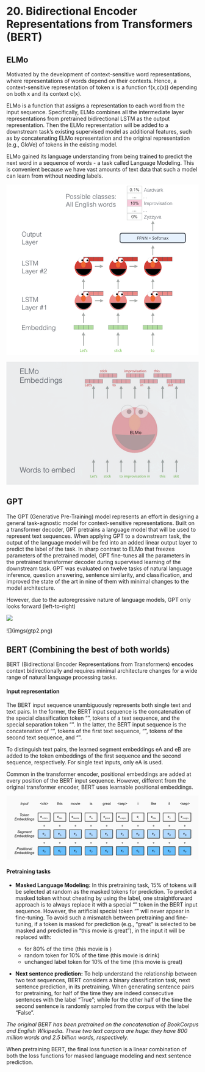 # 20. Bidirectional Encoder Representations from Transformers (BERT)

## ELMo
Motivated by the development of context-sensitive word representations, where representations of words depend on their contexts. Hence, a context-sensitive representation of token x is a function f(x,c(x)) depending on both x and its context c(x). 

ELMo is a function that assigns a representation to each word from the input sequence. Specifically, ELMo combines all the intermediate layer representations from pretrained bidirectional LSTM as the output representation. Then the ELMo representation will be added to a downstream task’s existing supervised model as additional features, such as by concatenating ELMo representation and the original representation (e.g., GloVe) of tokens in the existing model.

ELMo gained its language understanding from being trained to predict the next word in a sequence of words - a task called Language Modeling. This is convenient because we have vast amounts of text data that such a model can learn from without needing labels.

![](imgs/elmo.png)

![](imgs/elmo2.png)

## GPT
The GPT (Generative Pre-Training) model represents an effort in designing a general task-agnostic model for context-sensitive representations. Built on a transformer decoder, GPT pretrains a language model that will be used to represent text sequences. When applying GPT to a downstream task, the output of the language model will be fed into an added linear output layer to predict the label of the task. In sharp contrast to ELMo that freezes parameters of the pretrained model, GPT fine-tunes all the parameters in the pretrained transformer decoder during supervised learning of the downstream task. GPT was evaluated on twelve tasks of natural language inference, question answering, sentence similarity, and classification, and improved the state of the art in nine of them with minimal changes to the model architecture.

However, due to the autoregressive nature of language models, GPT only looks forward (left-to-right)

![](imgs/gtp.png)

![](imgs(gtp2.png)

## BERT (Combining the best of both worlds)
BERT (Bidirectional Encoder Representations from Transformers) encodes context bidirectionally and requires minimal architecture changes for a wide range of natural language processing tasks.

#### Input representation
The BERT input sequence unambiguously represents both single text and text pairs. In the former, the BERT input sequence is the concatenation of the special classification token “<cls>”, tokens of a text sequence, and the special separation token “<sep>”. In the latter, the BERT input sequence is the concatenation of “<cls>”, tokens of the first text sequence, “<sep>”, tokens of the second text sequence, and “<sep>”.

To distinguish text pairs, the learned segment embeddings eA and eB are added to the token embeddings of the first sequence and the second sequence, respectively. For single text inputs, only eA is used.

Common in the transformer encoder, positional embeddings are added at every position of the BERT input sequence. However, different from the original transformer encoder, BERT uses learnable positional embeddings.

![](imgs/input.png)

#### Pretraining tasks

* **Masked Language Modeling:** In this pretraining task, 15% of tokens will be selected at random as the masked tokens for prediction. To predict a masked token without cheating by using the label, one straightforward approach is to always replace it with a special “<mask>” token in the BERT input sequence. However, the artificial special token “<mask>” will never appear in fine-tuning. To avoid such a mismatch between pretraining and fine-tuning, if a token is masked for prediction (e.g., “great” is selected to be masked and predicted in “this movie is great”), in the input it will be replaced with:
  *  <mask> for 80% of the time (this movie is <mask>)
  * random token for 10% of the time (this movie is drink)
  * unchanged label token for 10% of the time (this movie is great)

* **Next sentence prediction:** To help understand the relationship between two text sequences, BERT considers a binary classification task, next sentence prediction, in its pretraining. When generating sentence pairs for pretraining, for half of the time they are indeed consecutive sentences with the label “True”; while for the other half of the time the second sentence is randomly sampled from the corpus with the label “False”.

*The original BERT has been pretrained on the concatenation of BookCorpus and English Wikipedia. These two text corpora are huge: they have 800 million words and 2.5 billion words, respectively.*

When pretraining BERT, the final loss function is a linear combination of both the loss functions for masked language modeling and next sentence prediction. 
